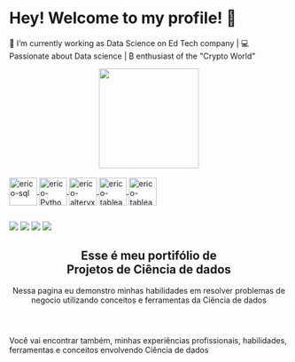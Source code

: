 # Hey! Welcome to my profile! 👋

🚀 I’m currently working as Data Science on Ed Tech company | 💻 Passionate about Data science | ₿ enthusiast of the "Crypto World"
<div align="center">
  <a href="https://github.com/ericobon">
  <img height="180em" src="https://github-readme-stats.vercel.app/api?username=ericobon&show_icons=true&theme=dark&include_all_commits=true&count_private=true"/>
  </div>

<div style="display: inline_block"><br>
<img align="center" alt="erico-sql" height="50" width="50" src="https://cdn.jsdelivr.net/gh/devicons/devicon@latest/icons/azuresqldatabase/azuresqldatabase-original.svg">
<img align="center" alt="erico-Python" height="50" width="50" src="https://cdn.jsdelivr.net/gh/devicons/devicon@latest/icons/python/python-original.svg">
<img align="center" alt="erico-alteryx" height="50" width="50" src="https://cdn.jsdelivr.net/gh/devicons/devicon@latest/icons/r/r-original.svg">	
<img align="center" alt="erico-tableau" height="50" width="50" src="https://github.com/microsoft/PowerBI-Icons/blob/main/SVG/Power-BI.svg">	
<img align="center" alt="erico-tableau" height="50" width="50" src="https://i.ibb.co/SfjsMyG/tableau.png"> 
</div>
  
  ##
    
 
<div>
   <a href = "mailto:erico.bonilha@gmail.com"><img src="https://img.shields.io/badge/-Gmail-%23333?style=for-the-badge&logo=gmail&logoColor=white" target="_blank"></a>
  <a href="https://www.linkedin.com/in/erico-bonilha/" target="_blank"><img src="https://img.shields.io/badge/-LinkedIn-%230077B5?style=for-the-badge&logo=linkedin&logoColor=white" target="_blank"></a> 
   <a href="https://discord.com/channels/@ericobon#1011" target="_blank"><img src="https://img.shields.io/badge/Discord-7289DA?style=for-the-badge&logo=discord&logoColor=white" target="_blank"></a> 
  <a href="https://instagram.com/erico.boni" target="_blank"><img src="https://img.shields.io/badge/-Instagram-%23E4405F?style=for-the-badge&logo=instagram&logoColor=white" target="_blank"></a>
 </div>
  
  <section id="banner">
									<div class="content">
										<header>
											<h1>Esse é meu portifólio de <br />
											Projetos de Ciência de dados</h1>
											<p>Nessa pagina eu demonstro minhas habilidades em resolver problemas de negocio utilizando conceitos e ferramentas da Ciência de dados</header>
										<p>Você vai encontrar também, minhas experiências profissionais, habilidades, ferramentas e conceitos envolvendo Ciência de dados </p>

									
